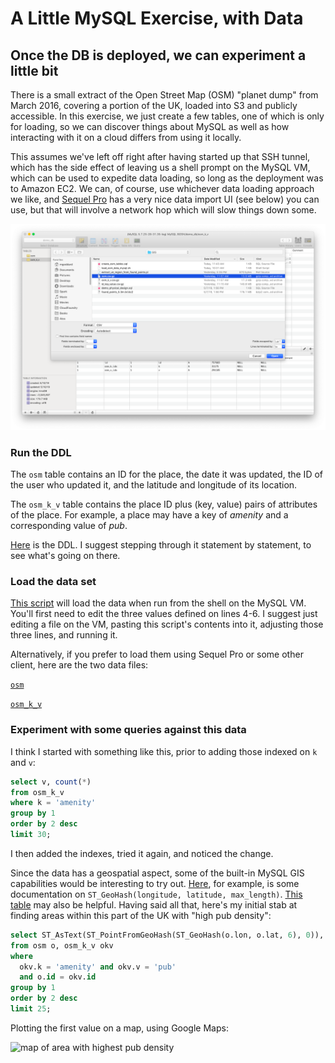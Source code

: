 # A Little MySQL Exercise, with Data

## Once the DB is deployed, we can experiment a little bit

There is a small extract of the Open Street Map (OSM) "planet dump" from March 2016, covering a
portion of the UK, loaded into S3 and publicly accessible.  In this exercise, we just create a
few tables, one of which is only for loading, so we can discover things about MySQL as well as
how interacting with it on a cloud differs from using it locally.

This assumes we've left off right after having started up that SSH tunnel, which has the side
effect of leaving us a shell prompt on the MySQL VM, which can be used to expedite data loading,
so long as the deployment was to Amazon EC2.  We can, of course, use whichever data loading
approach we like, and [Sequel Pro](https://github.com/sequelpro/sequelpro/releases)
has a very nice data import UI (see below) you can use, but
that will involve a network hop which will slow things down some.

![Sequel Pro data import](./sequel_pro_import_ui.png)

### Run the DDL

The `osm` table contains an ID for the place, the date it was updated, the ID of the user who updated
it, and the latitude and longitude of its location.

The `osm_k_v` table contains the place ID plus (key, value) pairs of attributes of the place.  For example,
a place may have a key of _amenity_ and a corresponding value of _pub_.

[Here](./create_osm_tables.sql) is the DDL.  I suggest stepping through it statement by statement,
to see what's going on there.

### Load the data set

[This script](./load_osm_data_mysql.sh) will load the data when run from the shell on the MySQL VM.
You'll first need to edit the three values defined on lines 4-6.  I suggest just editing a file on
the VM, pasting this script's contents into it, adjusting those three lines, and running it.

Alternatively, if you prefer to load them using Sequel Pro or some other client, here are the two
data files:

[`osm`](https://s3.amazonaws.com/goddard.datasets/osm.csv.gz)

[`osm_k_v`](https://s3.amazonaws.com/goddard.datasets/osm_k_v.csv.gz)

### Experiment with some queries against this data

I think I started with something like this, prior to adding those indexed on `k` and `v`:

```sql
select v, count(*)
from osm_k_v
where k = 'amenity'
group by 1
order by 2 desc
limit 30;
```

I then added the indexes, tried it again, and noticed the change.

Since the data has a geospatial aspect,
some of the built-in MySQL GIS capabilities would be interesting to try out.
[Here](https://dev.mysql.com/doc/refman/8.0/en/spatial-geohash-functions.html), for example, is some
documentation on `ST_GeoHash(longitude, latitude, max_length)`.
[This table](https://en.wikipedia.org/wiki/Geohash#Number_of_geohash_characters_and_precision_in_km) may
also be helpful.  Having said all that, here's my initial stab at finding areas within this part of the
UK with "high pub density":

```sql
select ST_AsText(ST_PointFromGeoHash(ST_GeoHash(o.lon, o.lat, 6), 0)), count(*)
from osm o, osm_k_v okv
where
  okv.k = 'amenity' and okv.v = 'pub'
  and o.id = okv.id
group by 1
order by 2 desc
limit 25;
```

Plotting the first value on a map, using Google Maps:

![map of area with highest pub density](https://www.google.com/maps/search/Bars+and+pubs/@53.7980788,-1.5764026,13z/data=!4m7!2m6!3m5!1sBars+and+pubs!2s53.8,-1.54!4m2!1d-1.54!2d53.8)

